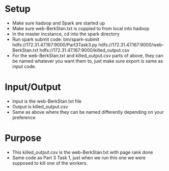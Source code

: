 # Setup
- Make sure hadoop and Spark are started up     
- Make sure web-BerkStan.txt is coppied to from local into hadoop 
- In the master incstance, cd into the spark directory 
- Run spark submit code: bin/spark-submit hdfs://172.31.47.167:9000/Part3Task3.py hdfs://172.31.47.167:9000/web-BerkStan.txt hdfs://172.31.47.167:9000/killed_output.csv 
- For the web-BerkStan.txt and killed_output.csv parts of above, they can be named whatever you want them to, just make sure export is same as input code. 

# Input/Output
- Input is the web-BerkStan.txt file
- Output is killed_output.csv 
- Same as above where they can be named differently depending on your preference 

# Purpose 
- This killed_output.csv is the web-BerkStan.txt with page rank done 
- Same code as Part 3 Task 1, just when we run this one we were supposed to kill one of the workers.  

